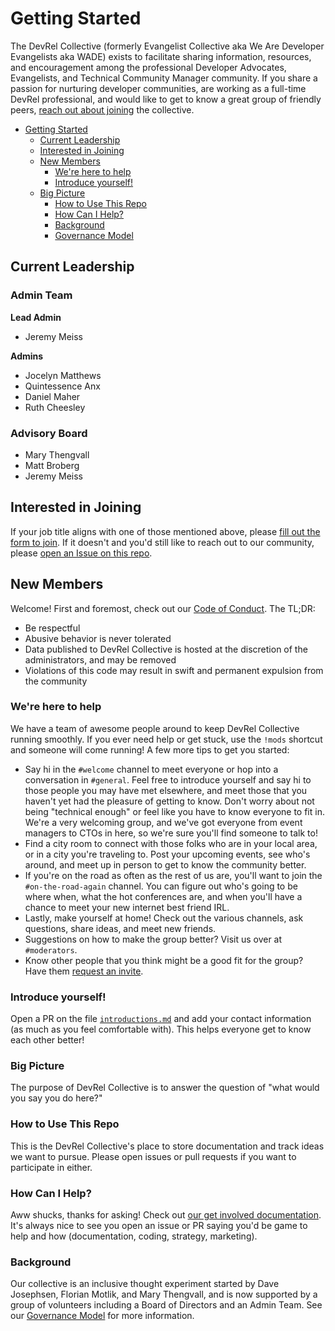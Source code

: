 # Getting Started

The DevRel Collective (formerly Evangelist Collective aka We Are Developer Evangelists aka WADE) exists to facilitate sharing information, resources, and encouragement among the professional Developer Advocates, Evangelists, and Technical Community Manager community. If you share a passion for nurturing developer communities, are working as a full-time DevRel professional, and would like to get to know a great group of friendly peers, [reach out about joining](https://devrelcollective.typeform.com/to/YnQuVJ) the collective.

* [Getting Started](#getting-started)
   * [Current Leadership](#current-leadership)
   * [Interested in Joining](#interested-in-joining)
   * [New Members](#new-members)
      * [We're here to help](#were-here-to-help)
      * [Introduce yourself!](#introduce-yourself)
   * [Big Picture](#big-picture)
      * [How to Use This Repo](#how-to-use-this-repo)
      * [How Can I Help?](#how-can-i-help)
      * [Background](#background)
      * [Governance Model](/governance.md)

<!-- Created by [gh-md-toc](https://github.com/ekalinin/github-markdown-toc) -->

## Current Leadership

### Admin Team
**Lead Admin**   
- Jeremy Meiss

**Admins**
- Jocelyn Matthews  
- Quintessence Anx
- Daniel Maher
- Ruth Cheesley

### Advisory Board
- Mary Thengvall
- Matt Broberg
- Jeremy Meiss

## Interested in Joining

If your job title aligns with one of those mentioned above, please [fill out the form to join](https://devrelcollective.typeform.com/to/YnQuVJ). If it doesn't and you'd still like to reach out to our community, please [open an Issue on this repo](https://github.com/devrelcollective/getting-started/issues).

## New Members

Welcome! First and foremost, check out our [Code of Conduct](CodeOfConduct.md). The TL;DR:

* Be respectful
* Abusive behavior is never tolerated
* Data published to DevRel Collective is hosted at the discretion of the administrators, and may be removed
* Violations of this code may result in swift and permanent expulsion from the community

### We're here to help

We have a team of awesome people around to keep DevRel Collective running smoothly. If you ever need help or get stuck, use the `!mods` shortcut and someone will come running! A few more tips to get you started:

* Say hi in the `#welcome` channel to meet everyone or hop into a conversation in `#general`. Feel free to introduce yourself and say hi to those people you may have met elsewhere, and meet those that you haven't yet had the pleasure of getting to know. Don't worry about not being "technical enough" or feel like you have to know everyone to fit in. We're a very welcoming group, and we've got everyone from event managers to CTOs in here, so we're sure you'll find someone to talk to!
* Find a city room to connect with those folks who are in your local area, or in a city you're traveling to. Post your upcoming events, see who's around, and meet up in person to get to know the community better.
* If you're on the road as often as the rest of us are, you'll want to join the `#on-the-road-again` channel. You can figure out who's going to be where when, what the hot conferences are, and when you'll have a chance to meet your new internet best friend IRL.
* Lastly, make yourself at home! Check out the various channels, ask questions, share ideas, and meet new friends.
* Suggestions on how to make the group better? Visit us over at `#moderators`.
* Know other people that you think might be a good fit for the group? Have them [request an invite](https://devrelcollective.fun/).

### Introduce yourself!

Open a PR on the file [`introductions.md`](introductions.md) and add your contact information (as much as you feel comfortable with). This helps everyone get to know each other better!

### Big Picture

The purpose of DevRel Collective is to answer the question of "what would you say you do here?"

### How to Use This Repo

This is the DevRel Collective's place to store documentation and track ideas we want to pursue. Please open issues or pull requests if you want to participate in either.

### How Can I Help?

Aww shucks, thanks for asking! Check out [our get involved documentation](get-involved.md). It's always nice to see you open an issue or PR saying you'd be game to help and how (documentation, coding, strategy, marketing).

### Background

Our collective is an inclusive thought experiment started by Dave Josephsen, Florian Motlik, and Mary Thengvall, and is now supported by a group of volunteers including a Board of Directors and an Admin Team. See our [Governance Model](/governance.md) for more information.
